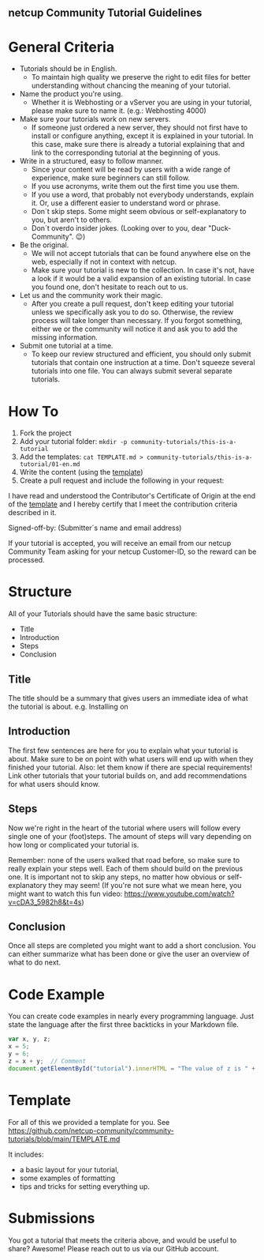## netcup Community Tutorial Guidelines
# General Criteria 
- Tutorials should be in English.
   - To maintain high quality we preserve the right to edit files for better understanding without chancing the meaning of your tutorial.
- Name the product you're using.
   - Whether it is Webhosting or a vServer you are using in your tutorial, please make sure to name it. (e.g.: Webhosting 4000)
- Make sure your tutorials work on new servers.
   - If someone just ordered a new server, they should not first have to install or configure anything, except it is explained in your tutorial. In this case, make sure there is already a tutorial explaining that and link to the corresponding tutorial at the beginning of yous.
- Write in a structured, easy to follow manner.
   - Since your content will be read by users with a wide range of experience, make sure beginners can still follow.
   - If you use acronyms, write them out the first time you use them.
   - If you use a word, that probably not everybody understands, explain it. Or, use a different easier to understand word or phrase.
   - Don´t skip steps. Some might seem obvious or self-explanatory to you, but aren't to others.
   - Don´t overdo insider jokes. (Looking over to you, dear "Duck-Community". :wink:)
- Be the original.
   - We will not accept tutorials that can be found anywhere else on the web, especially if not in context with netcup.
   - Make sure your tutorial is new to the collection. In case it's not, have a look if it would be a valid expansion of an existing tutorial. In case you found one, don't hesitate to reach out to us.
- Let us and the community work their magic.
   - After you create a pull request, don't keep editing your tutorial unless we specifically ask you to do so. Otherwise, the review process will take longer than necessary. If you forgot something, either we or the community will notice it and ask you to add the missing information. 
- Submit one tutorial at a time. 
   - To keep our review structured and efficient, you should only submit tutorials that contain one instruction at a time. Don't squeeze several tutorials into one file. You can always submit several separate tutorials.

# How To
1) Fork the project
1) Add your tutorial folder: `mkdir -p community-tutorials/this-is-a-tutorial`  
1) Add the templates: `cat TEMPLATE.md > community-tutorials/this-is-a-tutorial/01-en.md` 
1) Write the content (using the [template](https://github.com/netcup-community/community-tutorials/blob/main/TEMPLATE.md)) 
1) Create a pull request and include the following in your request:

I have read and understood the Contributor's Certificate of Origin at the end of the [template](https://github.com/netcup-community/community-tutorials/blob/main/TEMPLATE.md) and I hereby certify that I meet the contribution criteria described in it. 

Signed-off-by: (Submitter´s name and email address)

If your tutorial is accepted, you will receive an email from our netcup Community Team asking for your netcup Customer-ID, so the reward can be processed.

# Structure
All of your Tutorials should have the same basic structure:

- Title
- Introduction
- Steps
- Conclusion
## Title
The title should be a summary that gives users an immediate idea of what the tutorial is about. e.g. Installing <software> on <Operating System>

 ## Introduction
The first few sentences are here for you to explain what your tutorial is about. Make sure to be on point with what users will end up with when they finished your tutorial. Also: let them know if there are special requirements! Link other tutorials that your tutorial builds on, and add recommendations for what users should know.

## Steps
Now we're right in the heart of the tutorial where users will follow every single one of your (foot)steps.
The amount of steps will vary depending on how long or complicated your tutorial is.

Remember: none of the users walked that road before, so make sure to really explain your steps well.
Each of them should build on the previous one. It is important not to skip any steps, no matter how obvious or self-explanatory they may seem! (If you're not sure what we mean here, you might want to watch this fun video: https://www.youtube.com/watch?v=cDA3_5982h8&t=4s)

## Conclusion
Once all steps are completed you might want to add a short conclusion.
You can either summarize what has been done or give the user an overview of what to do next.

# Code Example
You can create code examples in nearly every programming language. Just state the language after the first three backticks in your Markdown file.

``` js
var x, y, z;
x = 5;    
y = 6;   
z = x + y;  // Comment
document.getElementById("tutorial").innerHTML = "The value of z is " + z + ".";
```

# Template
For all of this we provided a template for you. See https://github.com/netcup-community/community-tutorials/blob/main/TEMPLATE.md

It includes:

- a basic layout for your tutorial,
- some examples of formatting
- tips and tricks for setting everything up.
 
# Submissions
You got a tutorial that meets the criteria above, and would be useful to share? Awesome! Please reach out to us via our GitHub account. 

